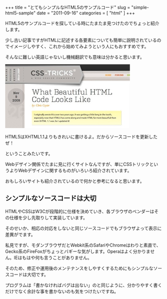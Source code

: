 +++
title = "とてもシンプルなHTML5のサンプルコード"
slug = "simple-html5-sample"
date = "2011-09-16"
categories = [ "html" ]
+++

HTML5のサンプルコードを探している時にたまたま見つけたのでちょっと紹介します。

少し古い記事ですがHTMLに記述する各要素についても簡単に説明されているのでイメージしやすく、これから始めてみようという人にもおすすめです。

そんなに難しい英語じゃないし機械翻訳でも意味は分かると思います。

[![link image css trick](/images/20110916-css-trick.png "css trick")](http://css-tricks.com/121-what-beautiful-html-code-looks-like/)

HTML5はXHTML1.1よりもきれいに書けるよ。だからソースコードを更新したぜ！

ということみたいです。

Webデザイン関係でたまに見に行くサイトなんですが、単にCSSトリックというよりWebデザインに関するものがいろいろ紹介されています。

おもしろいサイトも紹介されているので何かと参考になると思います。

## シンプルなソースコードは大切

HTMLやCSSはW3Cが段階的に仕様を決めていき、各ブラウザのベンダーはその仕様を少し先取りして実装しています。

そのせいか、相応の対応をしないと同じソースコードでもブラウザよって表示に差異がでます。

私見ですが、モダンブラウザだとWebkit系のSafariやChromeはわりと素直で、Gecko系のFireFoxがちょっとバギーな気がします。Operaはよく分かりません。IEはもはや何も言うことがありません。

そのため、修正や運用後のメンテナンスをしやすくするためにもシンプルなソースコードは大切です。

プログラムは「書かなければバグは出ない」のと同じように、分かりやすく書くだけでなく余計な事を書かないのも気をつけたいですね。

